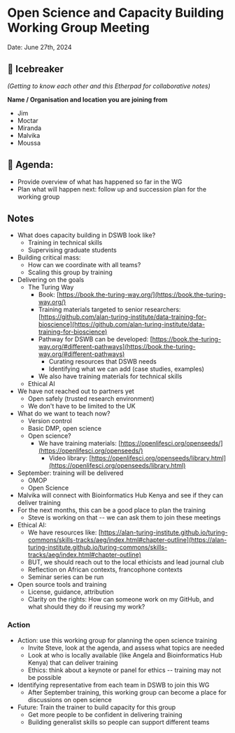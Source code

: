 # Open Science and Capacity Building Working Group Meeting

Date: June 27th, 2024

## 👋  Icebreaker 

*(Getting to know each other and this Etherpad for collaborative notes)*

**Name / Organisation and location you are joining from** 

   * Jim 
   * Moctar 
   * Miranda 
   * Malvika 
   * Moussa

## 📣 Agenda:

   * Provide overview of what has happened so far in the WG
   * Plan what will happen next: follow up and succession plan for the working group

## Notes

   * What does capacity building in DSWB look like?
       * Training in technical skills
       * Supervising graduate students
   * Building critical mass: 
       * How can we coordinate with all teams?
       * Scaling this group by training
   * Delivering on the goals
       * The Turing Way
           * Book: [https://book.the-turing-way.org/](https://book.the-turing-way.org/)
           * Training materials targeted to senior researchers: [https://github.com/alan-turing-institute/data-training-for-bioscience](https://github.com/alan-turing-institute/data-training-for-bioscience)
           * Pathway for DSWB can be developed: [https://book.the-turing-way.org/#different-pathways](https://book.the-turing-way.org/#different-pathways)
               * Curating resources that DSWB needs
               * Identifying what we can add (case studies, examples)
           * We also have training materials for technical skills
       * Ethical AI
   * We have not reached out to partners yet
       * Open safely (trusted research environment)
       * We don't have to be limited to the UK
   * What do we want to teach now?
       * Version control
       * Basic DMP, open science
       * Open science?
           * We have training materials: [https://openlifesci.org/openseeds/](https://openlifesci.org/openseeds/)
               * Video library: [https://openlifesci.org/openseeds/library.html](https://openlifesci.org/openseeds/library.html)
   * September: training will be delivered
       * OMOP
       * Open Science
   * Malvika will connect with Bioinformatics Hub Kenya and see if they can deliver training
   * For the next months, this can be a good place to plan the training
       * Steve is working on that -- we can ask them to join these meetings
   * Ethical AI:
       * We have resources like: [https://alan-turing-institute.github.io/turing-commons/skills-tracks/aeg/index.html#chapter-outline](https://alan-turing-institute.github.io/turing-commons/skills-tracks/aeg/index.html#chapter-outline)
       * BUT, we should reach out to the local ethicists and lead journal club
       * Reflection on African contexts, francophone contexts
       * Seminar series can be run
   * Open source tools and training
       * License, guidance, attribution
       * Clarity on the rights: How can someone work on my GitHub, and what should they do if reusing my work?


### Action

   * Action: use this working group for planning the open science training
       * Invite Steve, look at the agenda, and assess what topics are needed
       * Look at who is locally available (like Angela and Bioinformatics Hub Kenya) that can deliver training
       * Ethics: think about a keynote or panel for ethics -- training may not be possible
   * Identifying representative from each team in DSWB to join this WG
       * After September training, this working group can become a place for discussions on open science
   * Future: Train the trainer to build capacity for this group
       * Get more people to be confident in delivering training
       * Building generalist skills so people can support different teams
